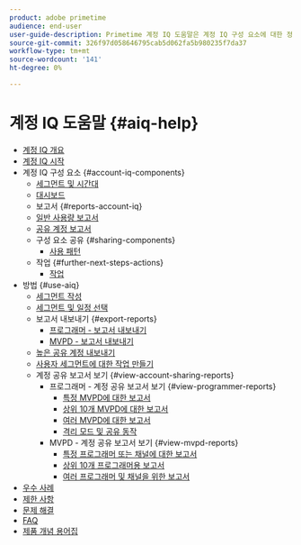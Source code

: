 ```yaml
---
product: adobe primetime
audience: end-user
user-guide-description: Primetime 계정 IQ 도움말은 계정 IQ 구성 요소에 대한 정보를 제공하고 다양한 구성 요소를 사용하기 위해 사용자 여정을 안내합니다.
source-git-commit: 326f97d058646795cab5d062fa5b980235f7da37
workflow-type: tm+mt
source-wordcount: '141'
ht-degree: 0%

---
```


# 계정 IQ 도움말 {#aiq-help}

+ [계정 IQ 개요](/help/AccountIQ/home.md)
+ [계정 IQ 시작](/help/AccountIQ/get-started.md)
+ 계정 IQ 구성 요소 {#account-iq-components}
   + [세그먼트 및 시간대](/help/AccountIQ/segments-timeframe.md)
   + [대시보드](/help/AccountIQ/dashboard.md)
   + 보고서 {#reports-account-iq}
   + [일반 사용량 보고서](/help/AccountIQ/general-usage-reports.md)
   + [공유 계정 보고서](/help/AccountIQ/shared-acc-reports.md)
   + 구성 요소 공유 {#sharing-components}
      + [사용 패턴](/help/AccountIQ/usage-patterns.md)
   + 작업 {#further-next-steps-actions}
      + [작업](/help/AccountIQ/operations.md)
+ 방법 {#use-aiq}
   + [세그먼트 작성](/help/AccountIQ/build-segment.md)
   + [세그먼트 및 일정 선택](/help/AccountIQ/howto-select-segment-timeframe.md)
   + 보고서 내보내기 {#export-reports}
      + [프로그래머 - 보고서 내보내기](/help/AccountIQ/export-segment-metrics-progr.md)
      + [MVPD - 보고서 내보내기](/help/AccountIQ/export-segment-metrics-mvpd.md)
   + [높은 공유 계정 내보내기](/help/AccountIQ/export-acc-information.md)
   + [사용자 세그먼트에 대한 작업 만들기](/help/AccountIQ/operation-affecting-user-segment.md)
   + 계정 공유 보고서 보기 {#view-account-sharing-reports}
      + 프로그래머 - 계정 공유 보고서 보기 {#view-programmer-reports}
         + [특정 MVPD에 대한 보고서](/help/AccountIQ/reports-for-specific-mvpds.md)
         + [상위 10개 MVPD에 대한 보고서](/help/AccountIQ/top-10-mvpd-reports.md)
         + [여러 MVPD에 대한 보고서](viewrep-multiple-mvpd.md)
         + [격리 모드 및 공유 동작](/help/AccountIQ/isolation-mode.md)
      + MVPD - 계정 공유 보고서 보기 {#view-mvpd-reports}
         + [특정 프로그래머 또는 채널에 대한 보고서](/help/AccountIQ/reports-for-specific-programmers.md)
         + [상위 10개 프로그래머용 보고서](/help/AccountIQ/top-10-programmer-reports.md)
         + [여러 프로그래머 및 채널을 위한 보고서](viewrep-multiple-programmer.md)
+ [우수 사례](/help/AccountIQ/best-practices.md)
+ [제한 사항](/help/AccountIQ/limitations.md)
+ [문제 해결](/help/AccountIQ/troubleshoot.md)
+ [FAQ](/help/AccountIQ/faq.md)
+ [제품 개념 용어집](/help/AccountIQ/product-concepts.md)